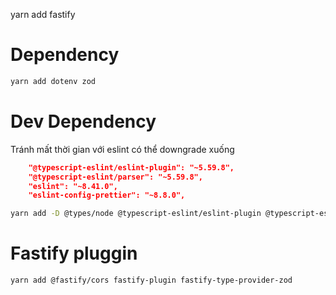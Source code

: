 yarn add fastify

# Dependency

```bash
yarn add dotenv zod
```

# Dev Dependency

Tránh mất thời gian với eslint có thể downgrade xuống

```json
    "@typescript-eslint/eslint-plugin": "~5.59.8",
    "@typescript-eslint/parser": "~5.59.8",
    "eslint": "~8.41.0",
    "eslint-config-prettier": "~8.8.0",
```

```bash
yarn add -D @types/node @typescript-eslint/eslint-plugin @typescript-eslint/parser eslint eslint-config-prettier eslint-plugin-prettier eslint-plugin-import eslint-plugin-unused-imports nodemon prettier ts-node tsc-alias tsconfig-paths typescript tsx
```

# Fastify pluggin

```bash
yarn add @fastify/cors fastify-plugin fastify-type-provider-zod
```
